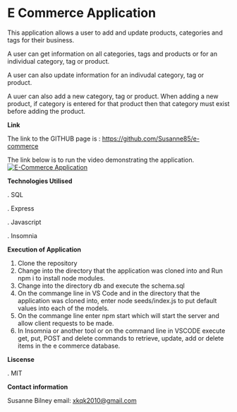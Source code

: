 # E Commerce Application
This application allows a user to add and update products, categories and tags for their business. 

A user can get information on all categories, tags and products or for an individual category, tag or product.

A user can also update information for an indivudal category, tag or product.

A uuer can also add a new category, tag or product.  When adding a new product, if category is entered for that product then that category must exist before adding the product.


**Link** 
 
The link to the GITHUB page is : https://github.com/Susanne85/e-commerce

The link below is to run the video demonstrating the application.
<a href="https://drive.google.com/uc?export=view&id=1qvIxduBId0JotC8Xeob3zScshoulKtLI"><img src="https://drive.google.com/uc?export=view&id=1qvIxduBId0JotC8Xeob3zScshoulKtLI" title="E-Commerce Application"/>
[]()
 
**Technologies Utilised**

. SQL

. Express 

. Javascript

. Insomnia

**Execution of Application**

1.  Clone the repository
2.  Change into the directory that the application was cloned into and Run npm i to install node modules.
3.  Change into the directory db and execute the schema.sql
4.  On the commange line in VS Code and in the directory that the application was cloned into, enter node seeds/index.js to put default values into each of the models.
5.  On the commange line enter npm start which will start the server and allow client requests to be made.
6.  In Insomnia or another tool or on the command line in VSCODE execute get, put, POST and delete commands to retrieve, update, add or delete items in the e commerce database.


**Liscense**

. MIT

**Contact information**

Susanne Bilney 
email: xkqk2010@gmail.com
